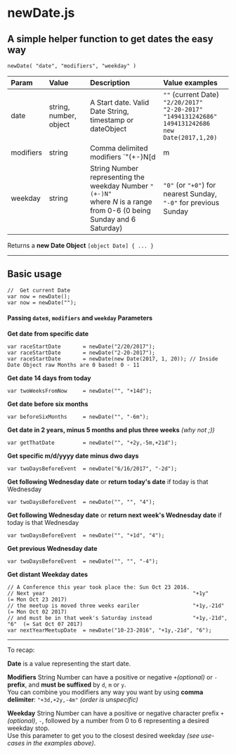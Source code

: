# newDate.js
A simple helper function to get dates the easy way
---

```
newDate( "date", "modifiers", "weekday" )
```

| Param | Value   |  Description       |  Value examples |
| :---  | :---    | :---               |  :---           |
| date  | string, number, object | A Start date. Valid Date String, timestamp or dateObject  |  `""` (current Date)<br> `"2/20/2017"` <br> `"2-20-2017"`<br>`"1494131242686"`<br>`1494131242686`<br>`new Date(2017,1,20)` |
| modifiers | string | Comma delimited modifiers `"(+-)N[d|m|y](, ...)"` | `""` *(no modifier)*<br>`"1d"` (or `"+1d"`),<br>`"-21d"`<br> `"+2y,-2m,+2d"` |
| weekday | string | String Number representing the weekday Number `"(+-)N"`<br>where *N* is a range from 0-6 (0 being Sunday and 6 Saturday) | `"0"` (or `"+0"`) for nearest Sunday,<br> `"-0"` for previous Sunday |

Returns a **new Date Object** `[object Date] { ... }`


____

## Basic usage
```
//  Get current Date
var now = newDate();  
var now = newDate(""); 
```
#### Passing `date`*s*, `modifiers` and `weekday` Parameters


**Get date from specific date**
```
var raceStartDate       = newDate("2/20/2017");  
var raceStartDate       = newDate("2-20-2017"); 
var raceStartDate       = newDate(new Date(2017, 1, 20)); // Inside Date Object raw Months are 0 based! 0 - 11
```

**Get date 14 days from today**
```
var twoWeeksFromNow     = newDate("", "+14d");  
```

**Get date before six months**
```
var beforeSixMonths     = newDate("", "-6m"); 
```

**Get date in 2 years, minus 5 months and plus three weeks** *(why not ;))*
```
var getThatDate         = newDate("", "+2y,-5m,+21d");  
```

**Get specific m/d/yyyy date minus dwo days**
```
var twoDaysBeforeEvent  = newDate("6/16/2017", "-2d");  
```

**Get following Wednesday date** or **return today's date** if today is that Wednesday
```
var twoDaysBeforeEvent  = newDate("", "", "4");  
```

**Get following Wednesday date** or **return next week's Wednesday date** if today is that Wednesday
```
var twoDaysBeforeEvent  = newDate("", "+1d", "4");  
```

**Get previous Wednesday date**
```
var twoDaysBeforeEvent  = newDate("", "", "-4");  
```

**Get distant Weekday dates**
```
// A Conference this year took place the: Sun Oct 23 2016.
// Next year                                               "+1y"            (= Mon Oct 23 2017)
// the meetup is moved three weeks eariler                 "+1y,-21d"       (= Mon Oct 02 2017)
// and must be in that week's Saturday instead             "+1y,-21d", "6"  (= Sat Oct 07 2017) 
var nextYearMeetupDate  = newDate("10-23-2016", "+1y,-21d", "6");
```

___

To recap:  

**Date** is a value representing the start date.

**Modifiers** String Number can have a positive or negative `+`*(optional)* or `-` **prefix**,  and **must be suffixed** by `d`, `m` or `y`.<br>
You can combine you modifiers any way you want by using **comma delimiter**: `"+3d,+2y,-4m"` *(order is unspecific)*

**Weekday** String Number can have a positive or negative character prefix  `+`*(optional)*, `-`, followed by a number from 0 to 6 representing a desired weekday stop.  
Use this parameter to get you to the closest desired weekday *(see use-cases in the examples above)*.
